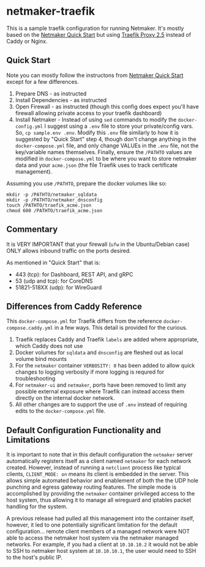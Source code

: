 # netmaker-traefik

This is a sample traefik configuration for running Netmaker. It's mostly based on the [Netmaker Quick Start](https://docs.netmaker.org/quick-start.html) but using [Traefik Proxy 2.5](https://traefik.io/blog/announcing-traefik-proxy-2-5/) instead of Caddy or Nginx.

## Quick Start

Note you can mostly follow the instructons from [Netmaker Quick Start](https://docs.netmaker.org/quick-start.html) except for a few differences.

1. Prepare DNS - as instructed
2. Install Dependencies - as instructed
3. Open Firewall - as instructed (though this config does expect you'll have firewall allowing private access to your traefik dashboard)
4. Install Netmaker - Instead of using `sed` commands to modify the `docker-config.yml` I suggest using a `.env` file to store your private/config vars.
So, `cp sample.env .env`.
Modify this `.env` file similarly to how it is suggested by "Quick Start" step 4, though don't change anything in the `docker-compose.yml` file, and only change VALUEs in the `.env` file, not the key/variable names themselves.
Finally, ensure the `/PATHTO` values are modified in `docker-compose.yml` to be where you want to store netmaker data and your `acme.json` (the file Traefik uses to track certificate management).

Assuming you use `/PATHTO`, prepare the docker volumes like so:

```
mkdir -p /PATHTO/netmaker_sqldata
mkdir -p /PATHTO/netmaker_dnsconfig
touch /PATHTO/traefik_acme.json
chmod 600 /PATHTO/traefik_acme.json
```

## Commentary

It is VERY IMPORTANT that your firewall (`ufw` in the Ubuntu/Debian case) ONLY allows inbound traffic on the ports desired.

As mentioned in "Quick Start" that is:

- 443 (tcp): for Dashboard, REST API, and gRPC
- 53 (udp and tcp): for CoreDNS
- 51821-518XX (udp): for WireGuard


## Differences from Caddy Reference

This `docker-compose.yml` for Traefik differs from the reference `docker-compose.caddy.yml` in a few ways.
This detail is provided for the curious.

1. Traefik replaces Caddy and Traefik `labels` are added where appropriate, which Caddy does not use
2. Docker volumes for `sqldata` and `dnsconfig` are fleshed out as local volume bind mounts
3. For the `netmaker` container `VERBOSITY: 0` has been added to allow quick changes to logging verbosity if more logging is requred for troubleshooting
4. For `netmaker-ui` and `netmaker`, ports have been removed to limit any possible external exposure where Traefik can instead access them directly on the internal docker network.
5. All other changes are to support the use of `.env` instead of requiring edits to the `docker-compose.yml` file.


## Default Configuration Functionality and Limitations

It is important to note that in this default configuration the `netmaker` server automatically registers itself as a client named `netmaker` for each network created. However, instead of running a `netclient` process like typical clients, `CLIENT_MODE: on` means its client is embedded in the server. This allows simple automated behavior and enablement of both the the UDP hole punching and egress gateway routing features. The simple mode is accomplished by providing the `netmaker` container privileged access to the host system, thus allowing it to manage all wireguard and iptables packet handling for the system.

A previous release had pulled all this management into the container itself, however, it led to one potentially significant limitation for the default configuration... remote client members of a managed network were NOT able to access the netmaker host system via the netmaker managed networks. For example, if you had a client at `10.10.10.2` it would not be able to SSH to netmaker host system at `10.10.10.1`, the user would need to SSH to the host's public IP.

